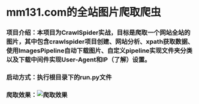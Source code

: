 # mm131.com的全站图片爬取爬虫

### 项目介绍：本项目为CrawlSpider实战，目标是爬取一个网站全站的图片，其中包含crawlspider项目创建、**网站分析**、xpath获取数据、**使用ImagesPipeline自动下载图片**、**自定义pipeline实现文件夹分类**以及**下载中间件实现User-Agent**和IP（了解）设置。

### 启动方式：执行根目录下的run.py文件

### 爬取效果：![爬取效果](https://i.imgur.com/oIEpY2p.png)